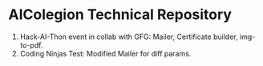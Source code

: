 # AIColegion Technical Repository

1. Hack-AI-Thon event in collab with GFG: Mailer, Certificate builder, img-to-pdf. 
2. Coding Ninjas Test: Modified Mailer for diff params.
